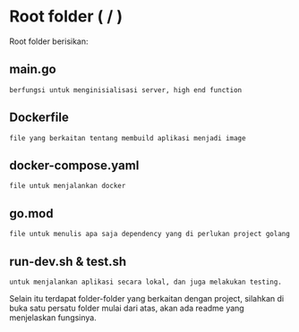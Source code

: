 # Root folder ( / )

Root folder berisikan:

## main.go
    berfungsi untuk menginisialisasi server, high end function

## Dockerfile
    file yang berkaitan tentang membuild aplikasi menjadi image

## docker-compose.yaml
    file untuk menjalankan docker

## go.mod
    file untuk menulis apa saja dependency yang di perlukan project golang

## run-dev.sh & test.sh
    untuk menjalankan aplikasi secara lokal, dan juga melakukan testing.

Selain itu terdapat folder-folder yang berkaitan dengan project, silahkan di buka satu persatu folder mulai dari atas, akan ada readme yang menjelaskan fungsinya.
